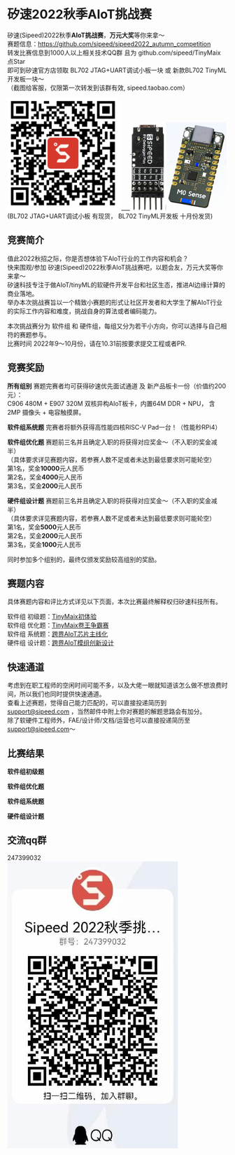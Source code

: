 # 矽速2022秋季AIoT挑战赛
矽速(Sipeed)2022秋季**AIoT挑战赛**，**万元大奖**等你来拿～   
赛题信息：https://github.com/sipeed/sipeed2022_autumn_competition  
转发比赛信息到1000人以上相关技术QQ群 且为 github.com/sipeed/TinyMaix 点Star  
即可到矽速官方店领取 BL702 JTAG+UART调试小板一块 或 新款BL702 TinyML开发板一块～  
（截图给客服，仅限第一次转发到该群有效, sipeed.taobao.com） 

<img height=256 src="assets/qr.png"/> ___<img height=200 src="assets/702dbg.png"/><img height=200 src="assets/702tinyml.png"/>   
(BL702 JTAG+UART调试小板 有现货， BL702 TinyML开发板 十月份发货)

## 竞赛简介
值此2022秋招之际，你是否想体验下AIoT行业的工作内容和机会？  
快来围观/参加 矽速(Sipeed)2022秋季AIoT挑战赛吧，以题会友，万元大奖等你来拿～  
矽速科技专注于做AIoT/tinyML的软硬件开发平台和社区生态，推进AI边缘计算的商业落地。  
举办本次挑战赛旨以一个精致小赛题的形式让社区开发者和大学生了解AIoT行业的实际工作内容和难度，挑战自身的算法或者编码能力。  

本次挑战赛分为 软件组 和 硬件组，每组又分为若干小方向，你可以选择与自己相符的赛题参与。   
比赛时间 2022年9～10月份，请在10.31前按要求提交工程或者PR.

## 竞赛奖励
**所有组别** 赛题完赛者均可获得矽速优先面试通道 及 新产品板卡一份（价值约200元）：  
C906 480M + E907 320M 双核异构AIoT板卡，内置64M DDR + NPU， 含 2MP 摄像头 + 电容触摸屏。

**软件组系统题** 完赛者将额外获得高性能四核RISC-V Pad一台！（性能秒RPi4） 

**软件组优化题** 赛题前三名并且确定入职的将获得对应奖金～（不入职的奖金减半）  
（具体要求详见赛题内容，若参赛人数不足或者未达到最低要求则可能轮空）  
第1名，奖金**10000**元人民币  
第2名，奖金**4000**元人民币  
第3名，奖金**2000**元人民币  

**硬件组设计题** 赛题前三名并且确定入职的将获得对应奖金～（不入职的奖金减半）  
（具体要求详见赛题内容，若参赛人数不足或者未达到最低要求则可能轮空）  
第1名，奖金**5000**元人民币  
第2名，奖金**2000**元人民币  
第3名，奖金**1000**元人民币  

同时参加多个组别的，最终仅颁发奖励较高组别的奖励。


## 赛题内容
具体赛题内容和评比方式详见以下页面，本次比赛最终解释权归矽速科技所有。  

软件组 初级题：[TinyMaix初体验](sw_beginner.md)  
软件组 优化题：[TinyMaix卷王争霸赛](sw_opt.md)  
软件组 系统题：[跨界AIoT芯片主线化](sw_linux.md)  
硬件组 设计题：[跨界AIoT模组创新设计](hw_design.md)    

## 快速通道
考虑到在职工程师的空闲时间可能不多，以及大佬一眼就知道该怎么做不想浪费时间，所以我们也同时提供快速通道。  
查看上述赛题，觉得自己能力匹配的，可以直接投递简历到 support@sipeed.com ，当然邮件中附上你对赛题的解题思路会有加分。  
除了软硬件工程师外，FAE/设计师/文档/运营也可以直接投递简历至 support@sipeed.com～  

## 比赛结果
**软件组初级题**  

**软件组优化题**  

**软件组系统题**  

**硬件组设计题**  


## 交流qq群
247399032  
![qq群二维码](assets/qq.jpg)


